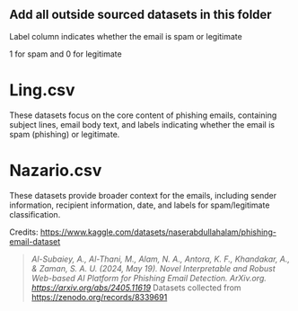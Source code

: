 ## Add all outside sourced datasets in this folder

Label column indicates whether the email is spam or legitimate

1 for spam and 0 for legitimate

# Ling.csv 

These datasets focus on the core content of phishing emails, containing subject lines, email body text, and labels indicating whether the email is spam (phishing) or legitimate.


# Nazario.csv

These datasets provide broader context for the emails, including sender information, recipient information, date, and labels for spam/legitimate classification.

Credits:  https://www.kaggle.com/datasets/naserabdullahalam/phishing-email-dataset

> *Al-Subaiey, A., Al-Thani, M., Alam, N. A., Antora, K. F., Khandakar, A., & Zaman, S. A. U. (2024, May 19). Novel Interpretable and Robust Web-based AI Platform for Phishing Email Detection. ArXiv.org. https://arxiv.org/abs/2405.11619*
> Datasets collected from https://zenodo.org/records/8339691

